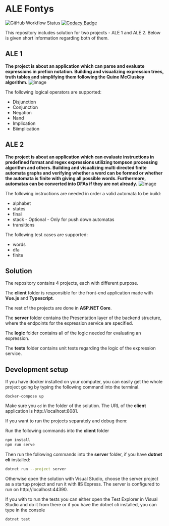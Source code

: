 # ALE Fontys 
![GitHub Workflow Status](https://img.shields.io/github/workflow/status/borislavvp/ALE/.NET) [![Codacy Badge](https://app.codacy.com/project/badge/Coverage/0934dea52b734f63b4679540b426fc84)](https://www.codacy.com/gh/borislavvp/ALE/dashboard?utm_source=github.com&utm_medium=referral&utm_content=borislavvp/ALE&utm_campaign=Badge_Coverage) 

This repository includes solution for two projects - ALE 1 and ALE 2. Below is given short information regarding both of them.

## ALE 1
**The project is about an application which can parse and evaluate expressions in prefixn notation. Building and visualizing expression trees, truth tables and simplifying them following the Quine McCluskey algorithm.**
![image](https://user-images.githubusercontent.com/46525030/113195058-8033d000-926a-11eb-8cb6-47d41574f1a7.png)

The following logical operators are supported:
* Disjunction
* Conjunction
* Negation
* Nand
* Implication
* Biimplication

## ALE 2
**The project is about an application which can evaluate instructions in predefined format and regex expressions utilizing tompson processing algorithm and others. Building and visualizing multi directed finite automata graphs and verifying whether a word can be formed or whether the automata is finite with giving all possible words. Furthermore, automatas can be converted into DFAs if they are not already.**
![image](https://user-images.githubusercontent.com/46525030/123305276-9a5b1280-d528-11eb-8df2-518a7a6a9d1b.png)

The following instructions are needed in order a valid automata to be build:
* alphabet
* states 
* final 
* stack - Optional - Only for push down automatas
* transitions

The following test cases are supported:
* words
* dfa
* finite

## Solution

The repository contains 4 projects, each with different purpose. 

The **client** folder is responsible for the front-end application made with **Vue.js** and **Typescript**.

The rest of the projects are done in **ASP.NET Core**.

The **server** folder contains the Presentation layer of the backend structure, where the endpoints for the expression service are specified.

The **logic** folder contains all of the logic needed for evaluating an expression.

The **tests** folder contains unit tests regarding the logic of the expression service.

## Development setup

If you have docker installed on your computer, you can easily get the whole project going by typing the following command into the terminal. 
```
docker-compose up
```
Make sure you ```cd``` in the folder of the solution.
The URL of the **client** application is http://localhost:8081.

If you want to run the projects separately and debug them:

Run the following commands into the **client** folder

```sh
npm install
npm run serve
```
Then run the following commands into the **server** folder, if you have **dotnet cli** installed:

```sh
dotnet run --project server
```
Otherwise open the solution with Visual Studio, choose the server project as a startup project and run it with IIS Express.
The server is configured to run on http://localhost:44390.

If you with to run the tests you can either open the Test Explorer in Visual Studio and do it from there or if you have the dotnet cli installed, you can type in the console 
``` 
dotnet test
```
